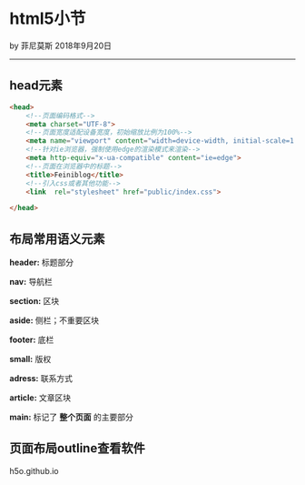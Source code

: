 

# html5小节

by 菲尼莫斯  2018年9月20日

---

## head元素

```html
<head>
    <!--页面编码格式-->
    <meta charset="UTF-8">
    <!--页面宽度适配设备宽度，初始缩放比例为100%-->
    <meta name="viewport" content="width=device-width, initial-scale=1.0">
    <!--针对ie浏览器，强制使用edge的渲染模式来渲染-->
    <meta http-equiv="x-ua-compatible" content="ie=edge">
    <!--页面在浏览器中的标题-->
    <title>Feiniblog</title>
    <!--引入css或者其他功能-->
    <link  rel="stylesheet" href="public/index.css">

</head>

```

## 布局常用语义元素

**header:** 标题部分

**nav:** 导航栏

**section:** 区块

**aside:** 侧栏；不重要区块

**footer:** 底栏

**small:** 版权

**adress:** 联系方式

**article:** 文章区块

**main:** 标记了 **整个页面** 的主要部分

## 页面布局outline查看软件

h5o.github.io


